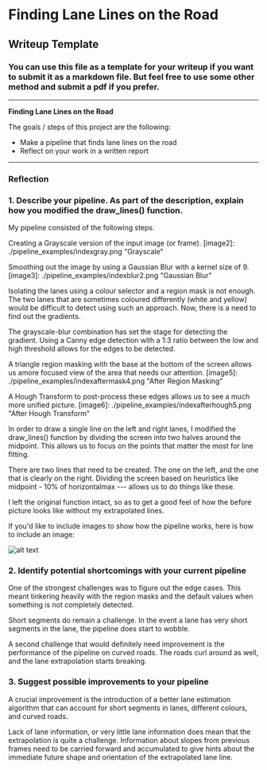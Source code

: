# **Finding Lane Lines on the Road** 

## Writeup Template

### You can use this file as a template for your writeup if you want to submit it as a markdown file. But feel free to use some other method and submit a pdf if you prefer.

---

**Finding Lane Lines on the Road**

The goals / steps of this project are the following:
* Make a pipeline that finds lane lines on the road
* Reflect on your work in a written report


[//]: # (Image References)

[image1]: ./pipeline_examples/index.png "Original Image"

---

### Reflection

### 1. Describe your pipeline. As part of the description, explain how you modified the draw_lines() function.

My pipeline consisted of the following steps. 

Creating a Grayscale version of the input image (or frame). 
[image2]: ./pipeline_examples/indexgray.png "Grayscale"

Smoothing out the image by using a Gaussian Blur with a kernel size of 9.
[image3]: ./pipeline_examples/indexblur2.png "Gaussian Blur"

Isolating the lanes using a colour selector and a region mask is not enough. The two lanes that are sometimes coloured differently (white and yellow) would be difficult to detect using such an approach.
Now, there is a need to find out the gradients. 

The grayscale-blur combination has set the stage for detecting the gradient. 
Using a Canny edge detection with a 1:3 ratio between the low and high threshold allows for the edges to be detected.  

[image4]: ./pipeline_examples/indexcanny3.png "Canny Edge Detection"

A triangle region masking with the base at the bottom of the screen allows us  amore focused view of the area that needs our attention. 
[image5]: ./pipeline_examples/indexaftermask4.png "After Region Masking"

A Hough Transform to post-process these edges allows us to see a much more unified picture. 
[image6]: ./pipeline_examples/indexafterhough5.png "After Hough Transform"

In order to draw a single line on the left and right lanes, I modified the draw_lines() function by dividing the screen into two halves around the midpoint. This allows us to focus on the points that matter the most for line fitting.  

There are two lines that need to be created. The one on the left, and the one that is clearly on the right. Dividing the screen based on heuristics like midpoint - 10% of horizontalmax --- allows us to do things like these.

I left the original function intact, so as to get a good feel of how the before picture looks like without my extrapolated lines. 


If you'd like to include images to show how the pipeline works, here is how to include an image: 

![alt text][image1]


### 2. Identify potential shortcomings with your current pipeline

One of the strongest challenges was to figure out the edge cases. This meant tinkering heavily with the region masks and the default values when something is not completely detected. 

Short segments do remain a challenge. In the event a lane has very short segments in the lane, the pipeline does start to wobble.

A second challenge that would definitely need improvement is the performance of the pipeline on curved roads. The roads curl around as well, and the lane extrapolation starts breaking. 




### 3. Suggest possible improvements to your pipeline

A crucial improvement is the introduction of a better lane estimation algorithm that can account for short segments in lanes, different colours, and curved roads. 

Lack of lane information, or very little lane information does mean that the extrapolation is quite a challenge. Information about slopes from previous frames need to be carried forward and accumulated to give hints about the immediate future shape and orientation of the extrapolated lane line.   

